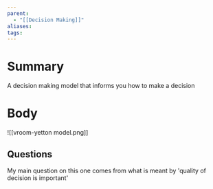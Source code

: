 ```yaml
---
parent:
  - "[[Decision Making]]"
aliases: 
tags:
---
```

# Summary 
A decision making model that informs you how to make a decision
# Body
![[vroom-yetton model.png]]
## Questions
My main question on this one comes from what is meant by 'quality of decision is important'